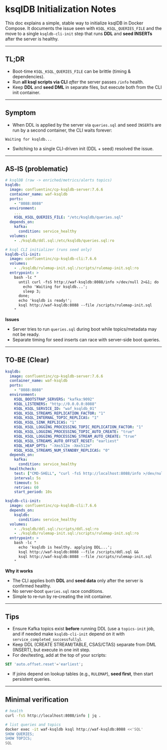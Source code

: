 # ksqlDB Initialization Notes

This doc explains a simple, stable way to initialize ksqlDB in Docker Compose. It documents the issue seen with `KSQL_KSQL_QUERIES_FILE` and the move to a single `ksqldb-cli-init` step that runs **DDL** and **seed INSERTs** after the server is healthy.

---

## TL;DR

- Boot-time `KSQL_KSQL_QUERIES_FILE` can be brittle (timing & dependencies).
- Run **all ksql scripts via CLI** *after* the server passes `/info` health.
- Keep **DDL** and **seed DML** in separate files, but execute both from the CLI init container.

---

## Symptom

- When DDL is applied by the server via `queries.sql` and seed `INSERT`s are run by a second container, the CLI waits forever:

```
Waiting for ksqldb...
```

- Switching to a single CLI-driven init (DDL + seed) resolved the issue.

---

## AS‑IS (problematic)

```yaml
# ksqlDB (raw -> enriched/metrics/alerts topics)
ksqldb:
  image: confluentinc/cp-ksqldb-server:7.6.6
  container_name: waf-ksqldb
  ports:
    - "8088:8088"
  environment:
    ...
    KSQL_KSQL_QUERIES_FILE: "/etc/ksqldb/queries.sql"
  depends_on:
    kafka:
      condition: service_healthy
  volumes:
    - ./ksqldb/ddl.sql:/etc/ksqldb/queries.sql:ro

# ksql CLI initializer (runs seed only)
ksqldb-cli-init:
  image: confluentinc/cp-ksqldb-cli:7.6.6
  volumes:
    - ./ksqldb/rulemap-init.sql:/scripts/rulemap-init.sql:ro
  entrypoint: >
    bash -lc "
      until curl -fsS http://waf-ksqldb:8088/info >/dev/null 2>&1; do
        echo 'Waiting for ksqldb...';
        sleep 3;
      done;
      echo 'ksqldb is ready!';
      ksql http://waf-ksqldb:8088 --file /scripts/rulemap-init.sql
    "
```

**Issues**

- Server tries to run `queries.sql` during boot while topics/metadata may not be ready.
- Separate timing for seed inserts can race with server-side boot queries.

---

## TO‑BE (Clear)

```yaml
ksqldb:
  image: confluentinc/cp-ksqldb-server:7.6.6
  container_name: waf-ksqldb
  ports:
    - "8088:8088"
  environment:
    KSQL_BOOTSTRAP_SERVERS: "kafka:9092"
    KSQL_LISTENERS: "http://0.0.0.0:8088"
    KSQL_KSQL_SERVICE_ID: "waf_ksqldb_01"
    KSQL_KSQL_STREAMS_REPLICATION_FACTOR: "1"
    KSQL_KSQL_INTERNAL_TOPIC_REPLICAS: "1"
    KSQL_KSQL_SINK_REPLICAS: "1"
    KSQL_KSQL_LOGGING_PROCESSING_TOPIC_REPLICATION_FACTOR: "1"
    KSQL_KSQL_LOGGING_PROCESSING_TOPIC_AUTO_CREATE: "true"
    KSQL_KSQL_LOGGING_PROCESSING_STREAM_AUTO_CREATE: "true"
    KSQL_KSQL_STREAMS_AUTO_OFFSET_RESET: "earliest"
    KSQL_HEAP_OPTS: "-Xms512m -Xmx512m"
    KSQL_KSQL_STREAMS_NUM_STANDBY_REPLICAS: "0"
  depends_on:
    kafka:
      condition: service_healthy
  healthcheck:
    test: ["CMD-SHELL", "curl -fsS http://localhost:8088/info >/dev/null 2>&1"]
    interval: 5s
    timeout: 5s
    retries: 60
    start_period: 10s

ksqldb-cli-init:
  image: confluentinc/cp-ksqldb-cli:7.6.6
  depends_on:
    ksqldb:
      condition: service_healthy
  volumes:
    - ./ksqldb/ddl.sql:/scripts/ddl.sql:ro
    - ./ksqldb/rulemap-init.sql:/scripts/rulemap-init.sql:ro
  entrypoint: >
    bash -lc "
      echo 'ksqldb is healthy. applying DDL...';
      ksql http://waf-ksqldb:8088 --file /scripts/ddl.sql &&
      ksql http://waf-ksqldb:8088 --file /scripts/rulemap-init.sql
    "
```

**Why it works**

- The CLI applies both **DDL** and **seed data** only after the server is confirmed healthy.
- No server‑boot `queries.sql` race conditions.
- Simple to re‑run by re‑creating the init container.

---

## Tips

- Ensure Kafka topics exist **before** running DDL (use a `topics-init` job, and if needed make `ksqldb-cli-init` depend on it with `service_completed_successfully`).
- Keep DDL (CREATE STREAM/TABLE, CSAS/CTAS) separate from DML (INSERT), but execute in one init step.
- For dev/testing, add at the top of your scripts:

```sql
SET 'auto.offset.reset'='earliest';
```

- If joins depend on lookup tables (e.g., `RULEMAP`), **seed first**, then start persistent queries.

---

## Minimal verification

```bash
# health
curl -fsS http://localhost:8088/info | jq .

# list queries and topics
docker exec -it waf-ksqldb ksql http://waf-ksqldb:8088 <<'SQL'
SHOW QUERIES;
SHOW TOPICS;
SQL
```

